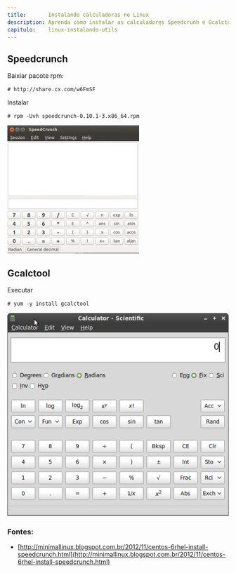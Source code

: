 ```yaml
---
title:       Instalando calculadoras no Linux
description: Aprenda como instalar as calculadores Speedcrunh e Gcalctool no Linux
capitulo:    linux-instalando-utils
---
```



Speedcrunch
---

Baixiar pacote rpm:

    # http://share.cx.com/w6FmSF

Instalar

    # rpm -Uvh speedcrunch-0.10.1-3.x86_64.rpm


![](calculadora-scrunch.jpeg)



Gcalctool
---

Executar

    # yum -y install gcalctool


![](calculadora-gcalctool.png)



### Fontes:

- [http://minimallinux.blogspot.com.br/2012/11/centos-6rhel-install-speedcrunch.html](http://minimallinux.blogspot.com.br/2012/11/centos-6rhel-install-speedcrunch.html)